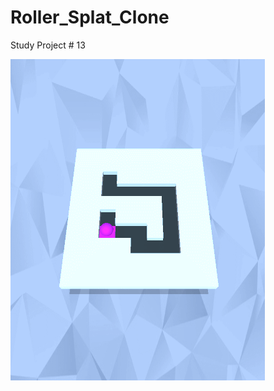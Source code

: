 # Roller_Splat_Clone
Study Project # 13

![grab-landing-page](https://github.com/Alex21Sav/Roller_Splat_Clone/blob/main/ScreenGif.gif)
